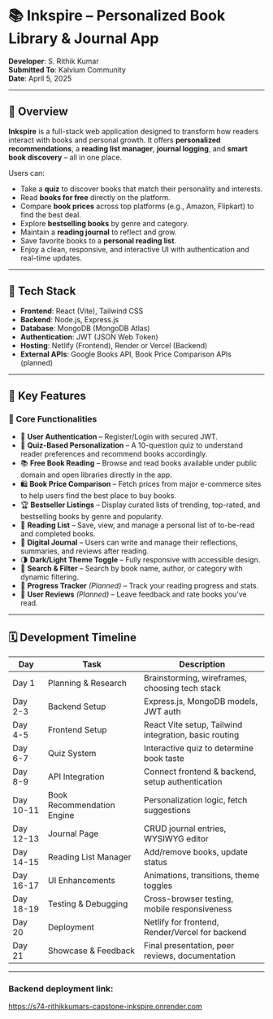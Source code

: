 # 📚 Inkspire – Personalized Book Library & Journal App

**Developer**: S. Rithik Kumar  
**Submitted To**: Kalvium Community  
**Date**: April 5, 2025

---

## 🌟 Overview

**Inkspire** is a full-stack web application designed to transform how readers interact with books and personal growth. It offers **personalized recommendations**, a **reading list manager**, **journal logging**, and **smart book discovery** – all in one place.

Users can:
- Take a **quiz** to discover books that match their personality and interests.
- Read **books for free** directly on the platform.
- Compare **book prices** across top platforms (e.g., Amazon, Flipkart) to find the best deal.
- Explore **bestselling books** by genre and category.
- Maintain a **reading journal** to reflect and grow.
- Save favorite books to a **personal reading list**.
- Enjoy a clean, responsive, and interactive UI with authentication and real-time updates.

---

## 🔧 Tech Stack

- **Frontend**: React (Vite), Tailwind CSS  
- **Backend**: Node.js, Express.js  
- **Database**: MongoDB (MongoDB Atlas)  
- **Authentication**: JWT (JSON Web Token)  
- **Hosting**: Netlify (Frontend), Render or Vercel (Backend)  
- **External APIs**: Google Books API, Book Price Comparison APIs (planned)

---

## 🧠 Key Features

### 📌 Core Functionalities
- 🔐 **User Authentication** – Register/Login with secured JWT.
- 🧠 **Quiz-Based Personalization** – A 10-question quiz to understand reader preferences and recommend books accordingly.
- 📚 **Free Book Reading** – Browse and read books available under public domain and open libraries directly in the app.
- 🛍️ **Book Price Comparison** – Fetch prices from major e-commerce sites to help users find the best place to buy books.
- 🏆 **Bestseller Listings** – Display curated lists of trending, top-rated, and bestselling books by genre and popularity.
- 📖 **Reading List** – Save, view, and manage a personal list of to-be-read and completed books.
- 📝 **Digital Journal** – Users can write and manage their reflections, summaries, and reviews after reading.
- 🌗 **Dark/Light Theme Toggle** – Fully responsive with accessible design.
- 🔎 **Search & Filter** – Search by book name, author, or category with dynamic filtering.
- 🎯 **Progress Tracker** *(Planned)* – Track your reading progress and stats.
- 💬 **User Reviews** *(Planned)* – Leave feedback and rate books you’ve read.

---

## 🗓️ Development Timeline

| Day      | Task                             | Description                                                                 |
|----------|----------------------------------|-----------------------------------------------------------------------------|
| Day 1    | Planning & Research              | Brainstorming, wireframes, choosing tech stack                              |
| Day 2-3  | Backend Setup                    | Express.js, MongoDB models, JWT auth                                        |
| Day 4-5  | Frontend Setup                   | React Vite setup, Tailwind integration, basic routing                       |
| Day 6-7  | Quiz System                      | Interactive quiz to determine book taste                                    |
| Day 8-9  | API Integration                  | Connect frontend & backend, setup authentication                            |
| Day 10-11| Book Recommendation Engine       | Personalization logic, fetch suggestions                                    |
| Day 12-13| Journal Page                     | CRUD journal entries, WYSIWYG editor                                        |
| Day 14-15| Reading List Manager             | Add/remove books, update status                                             |
| Day 16-17| UI Enhancements                  | Animations, transitions, theme toggles                                      | 
| Day 18-19| Testing & Debugging              | Cross-browser testing, mobile responsiveness                                |
| Day 20   | Deployment                       | Netlify for frontend, Render/Vercel for backend                             |
| Day 21   | Showcase & Feedback              | Final presentation, peer reviews, documentation                             |

---

### Backend deployment link:

https://s74-rithikkumars-capstone-inkspire.onrender.com